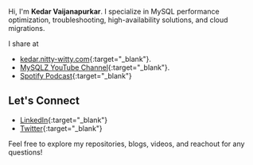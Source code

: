Hi, I'm **Kedar Vaijanapurkar**. 
I specialize in MySQL performance optimization, troubleshooting, high-availability solutions, and cloud migrations.

I share at
- [kedar.nitty-witty.com](https://kedar.nitty-witty.com/blog/){:target="_blank"}. 
- [MySQLZ YouTube Channel](https://www.youtube.com/@mysqlz){:target="_blank"}. 
- [Spotify Podcast](https://open.spotify.com/show/6ndYU0ULlgOt4tRT9oFcwf){:target="_blank"}
 

## Let's Connect

- [LinkedIn](https://www.linkedin.com/in/kedarvaijanapurkar){:target="_blank"}  
- [Twitter](https://twitter.com/theGhost_k8){:target="_blank"}  


Feel free to explore my repositories, blogs, videos, and reachout for any questions!
